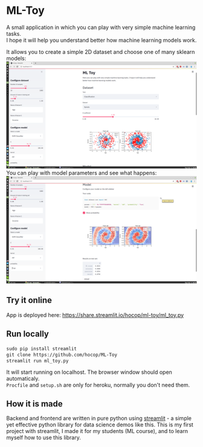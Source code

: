 # ML-Toy
A small application in which you can play with very simple machine learning tasks.  
I hope it will help you understand better how machine learning models work.  

It allows you to create a simple 2D dataset and choose one of many sklearn models:
![Screenshot 1](screenshots/Screenshot_1.png)
You can play with model parameters and see what happens:
![Screenshot 1](screenshots/Screenshot_2.png)

## Try it online
App is deployed here: https://share.streamlit.io/hocop/ml-toy/ml_toy.py

## Run locally
```
sudo pip install streamlit
git clone https://github.com/hocop/ML-Toy
streamlit run ml_toy.py
```
It will start running on localhost. The browser window should open automaticaly.  
`Procfile` and `setup.sh` are only for heroku, normally you don't need them.

## How it is made
Backend and frontend are written in pure python using [streamlit](https://www.streamlit.io/) - a simple yet effective python library for data science demos like this. This is my first project with streamlit, I made it for my students (ML course), and to learn myself how to use this library.
